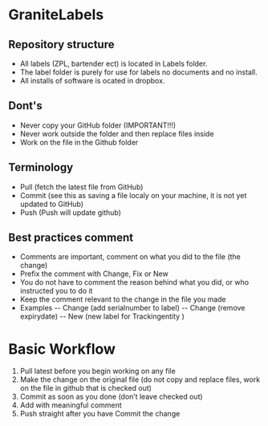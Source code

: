 # GraniteLabels

## Repository structure

- All labels (ZPL, bartender ect) is located in Labels folder.
- The label folder is purely for use for labels no documents and no install.
- All installs of software is ocated in dropbox.


## Dont's
- Never copy your GitHub folder (IMPORTANT!!!)
- Never work outside the folder and then replace files inside
- Work on the file in the Github folder 


## Terminology
- Pull (fetch the latest file from GitHub)
- Commit (see this as saving a file localy on your machine, it is not yet updated to GitHub)
- Push (Push will update github)

## Best practices comment
- Comments are important, comment on what you did to the file (the change)
- Prefix the comment with Change, Fix or New
- You do not have to comment the reason behind what you did, or who instructed you to do it
- Keep the comment relevant to the change in the file you made
- Examples
-- Change (add serialnumber to label)
-- Change (remove expirydate)
-- New (new label for Trackingentity )

# Basic Workflow

1. Pull latest before you begin working on any file
2. Make the change on the original file (do not copy and replace files, work on the file in github that is checked out)
3. Commit as soon as you done (don’t leave checked out)
4. Add with meaningful comment 
5. Push straight after you have Commit the change
